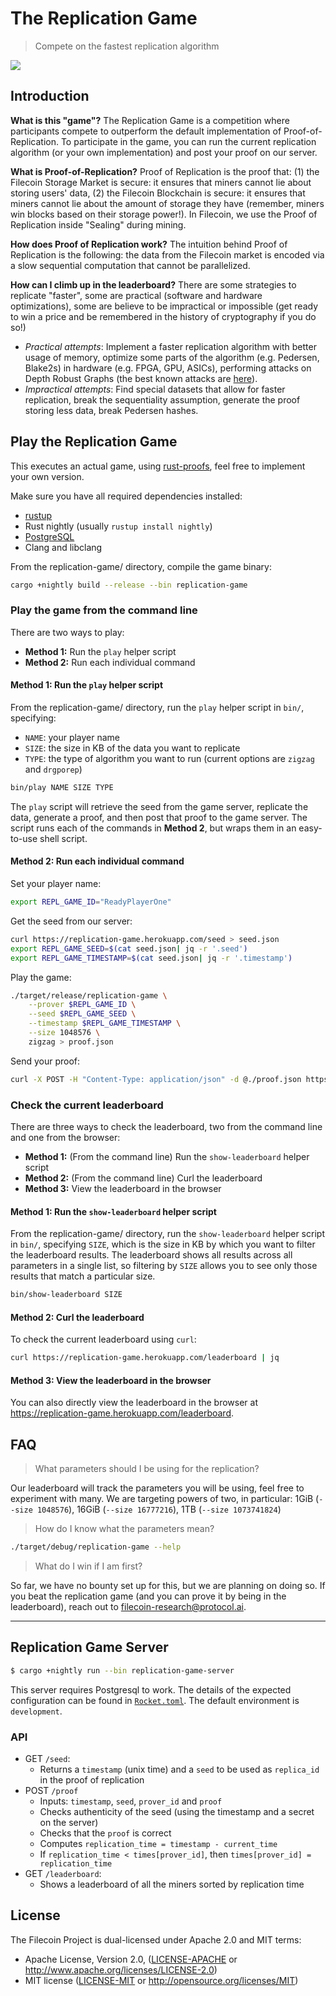 # The Replication Game

> Compete on the fastest replication algorithm

![](https://ipfs.io/ipfs/Qmdr2HMghfsknH9nfrRU2fjcdqZK8bjM8xa2JShBkehsCF/giphy.gif)

## Introduction

**What is this "game"?** The Replication Game is a competition where participants compete to outperform the default implementation of Proof-of-Replication. To participate in the game, you can run the current replication algorithm (or your own implementation) and post your proof on our server.

**What is Proof-of-Replication?** Proof of Replication is the proof that: (1) the Filecoin Storage Market is secure: it ensures that miners cannot lie about storing users' data, (2) the Filecoin Blockchain is secure: it ensures that miners cannot lie about the amount of storage they have (remember, miners win blocks based on their storage power!). In Filecoin, we use the Proof of Replication inside "Sealing" during mining.

**How does Proof of Replication work?** The intuition behind Proof of Replication is the following: the data from the Filecoin market is encoded via a slow sequential computation that cannot be parallelized.

**How can I climb up in the leaderboard?** There are some strategies to replicate "faster", some are practical (software and hardware optimizations), some are believe to be impractical or impossible (get ready to win a price and be remembered in the history of cryptography if you do so!)

- *Practical attempts*: Implement a faster replication algorithm with better usage of memory, optimize some parts of the algorithm (e.g. Pedersen, Blake2s) in hardware (e.g. FPGA, GPU, ASICs), performing attacks on Depth Robust Graphs (the best known attacks are [here](https://eprint.iacr.org/2017/443)).
- *Impractical attempts*: Find special datasets that allow for faster replication, break the sequentiality assumption, generate the proof storing less data, break Pedersen hashes.

## Play the Replication Game

This executes an actual game, using [rust-proofs](https://github.com/filecoin-project/rust-proofs), feel free to implement your own version.

Make sure you have all required dependencies installed:

- [rustup](https://www.rust-lang.org/tools/install)
- Rust nightly (usually `rustup install nightly`)
- [PostgreSQL](https://www.postgresql.org/)
- Clang and libclang

From the replication-game/ directory, compile the game binary:

```bash
cargo +nightly build --release --bin replication-game
```

### Play the game from the command line

There are two ways to play:
- **Method 1:** Run the `play` helper script
- **Method 2:** Run each individual command

#### Method 1: Run the `play` helper script

From the replication-game/ directory, run the `play` helper script in `bin/`, specifying:
- `NAME`: your player name
- `SIZE`: the size in KB of the data you want to replicate
- `TYPE`: the type of algorithm you want to run (current options are `zigzag` and `drgporep`)

```bash
bin/play NAME SIZE TYPE
```

The `play` script will retrieve the seed from the game server, replicate the data, generate a proof, and then post that proof to the game server. The script runs each of the commands in **Method 2**, but wraps them in an easy-to-use shell script.

#### Method 2: Run each individual command

Set your player name:

```bash
export REPL_GAME_ID="ReadyPlayerOne"
```

Get the seed from our server:

```bash
curl https://replication-game.herokuapp.com/seed > seed.json
export REPL_GAME_SEED=$(cat seed.json| jq -r '.seed')
export REPL_GAME_TIMESTAMP=$(cat seed.json| jq -r '.timestamp')
```

Play the game:

```bash
./target/release/replication-game \
	--prover $REPL_GAME_ID \
	--seed $REPL_GAME_SEED \
	--timestamp $REPL_GAME_TIMESTAMP \
	--size 1048576 \
	zigzag > proof.json
```

Send your proof:

```bash
curl -X POST -H "Content-Type: application/json" -d @./proof.json https://replication-game.herokuapp.com/proof
```

### Check the current leaderboard

There are three ways to check the leaderboard, two from the command line and one from the browser:
- **Method 1:** (From the command line) Run the `show-leaderboard` helper script
- **Method 2:** (From the command line) Curl the leaderboard
- **Method 3:** View the leaderboard in the browser

#### Method 1: Run the `show-leaderboard` helper script

From the replication-game/ directory, run the `show-leaderboard` helper script in `bin/`, specifying `SIZE`, which is the size in KB by which you want to filter the leaderboard results. The leaderboard shows all results across all parameters in a single list, so filtering by `SIZE` allows you to see only those results that match a particular size. 

```bash
bin/show-leaderboard SIZE
```

#### Method 2: Curl the leaderboard

To check the current leaderboard using `curl`:

```bash
curl https://replication-game.herokuapp.com/leaderboard | jq
```

#### Method 3: View the leaderboard in the browser

You can also directly view the leaderboard in the browser at https://replication-game.herokuapp.com/leaderboard.

## FAQ

>  What parameters should I be using for the replication?

Our leaderboard will track the parameters you will be using, feel free to experiment with many. We are targeting powers of two, in particular: 1GiB (`--size 1048576`), 16GiB (`--size 16777216`), 1TB (`--size 1073741824`)

> How do I know what the parameters mean?

```bash
./target/debug/replication-game --help
```

> What do I win if I am first?

So far, we have no bounty set up for this, but we are planning on doing so. If you beat the replication game (and you can prove it by being in the leaderboard), reach out to [filecoin-research@protocol.ai](mailto:filecoin-research@protocol.ai).



------



## Replication Game Server

```bash
$ cargo +nightly run --bin replication-game-server
```

This server requires Postgresql to work. The details of the expected configuration can be found in [`Rocket.toml`](Rocket.toml). The default environment is `development`.

### API

- GET `/seed`:
  - Returns a `timestamp` (unix time) and a `seed` to be used as `replica_id` in the proof of replication
- POST `/proof`
  - Inputs: `timestamp`, `seed`, `prover_id` and `proof`
  - Checks authenticity of the seed (using the timestamp and a secret on the server)
  - Checks that the `proof` is correct
  - Computes `replication_time = timestamp - current_time`
  - If `replication_time < times[prover_id]`, then `times[prover_id] = replication_time`
- GET `/leaderboard`:
  - Shows a leaderboard of all the miners sorted by replication time

## License

The Filecoin Project is dual-licensed under Apache 2.0 and MIT terms:

- Apache License, Version 2.0, ([LICENSE-APACHE](LICENSE-APACHE) or http://www.apache.org/licenses/LICENSE-2.0)
- MIT license ([LICENSE-MIT](LICENSE-MIT) or http://opensource.org/licenses/MIT)
